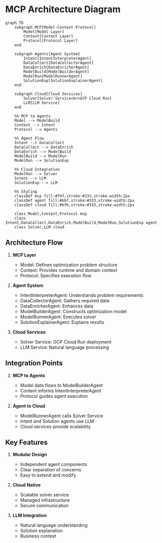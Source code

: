 # MCP Architecture Diagram

```mermaid
graph TD
    subgraph MCP[Model-Context-Protocol]
        Model[Model Layer]
        Context[Context Layer]
        Protocol[Protocol Layer]
    end

    subgraph Agents[Agent System]
        Intent[IntentInterpreterAgent]
        DataCollect[DataCollectorAgent]
        DataEnrich[DataEnricherAgent]
        ModelBuild[ModelBuilderAgent]
        ModelRun[ModelRunnerAgent]
        SolutionExp[SolutionExplainerAgent]
    end

    subgraph Cloud[Cloud Services]
        Solver[Solver Service<br>GCP Cloud Run]
        LLM[LLM Service]
    end

    %% MCP to Agents
    Model --> ModelBuild
    Context --> Intent
    Protocol --> Agents

    %% Agent Flow
    Intent --> DataCollect
    DataCollect --> DataEnrich
    DataEnrich --> ModelBuild
    ModelBuild --> ModelRun
    ModelRun --> SolutionExp

    %% Cloud Integration
    ModelRun --> Solver
    Intent --> LLM
    SolutionExp --> LLM

    %% Styling
    classDef mcp fill:#f9f,stroke:#333,stroke-width:2px
    classDef agent fill:#bbf,stroke:#333,stroke-width:2px
    classDef cloud fill:#bfb,stroke:#333,stroke-width:2px

    class Model,Context,Protocol mcp
    class Intent,DataCollect,DataEnrich,ModelBuild,ModelRun,SolutionExp agent
    class Solver,LLM cloud
```

## Architecture Flow

1. **MCP Layer**
   - Model: Defines optimization problem structure
   - Context: Provides runtime and domain context
   - Protocol: Specifies execution flow

2. **Agent System**
   - IntentInterpreterAgent: Understands problem requirements
   - DataCollectorAgent: Gathers required data
   - DataEnricherAgent: Enhances data
   - ModelBuilderAgent: Constructs optimization model
   - ModelRunnerAgent: Executes solver
   - SolutionExplainerAgent: Explains results

3. **Cloud Services**
   - Solver Service: GCP Cloud Run deployment
   - LLM Service: Natural language processing

## Integration Points

1. **MCP to Agents**
   - Model data flows to ModelBuilderAgent
   - Context informs IntentInterpreterAgent
   - Protocol guides agent execution

2. **Agent to Cloud**
   - ModelRunnerAgent calls Solver Service
   - Intent and Solution agents use LLM
   - Cloud services provide scalability

## Key Features

1. **Modular Design**
   - Independent agent components
   - Clear separation of concerns
   - Easy to extend and modify

2. **Cloud Native**
   - Scalable solver service
   - Managed infrastructure
   - Secure communication

3. **LLM Integration**
   - Natural language understanding
   - Solution explanation
   - Business context 